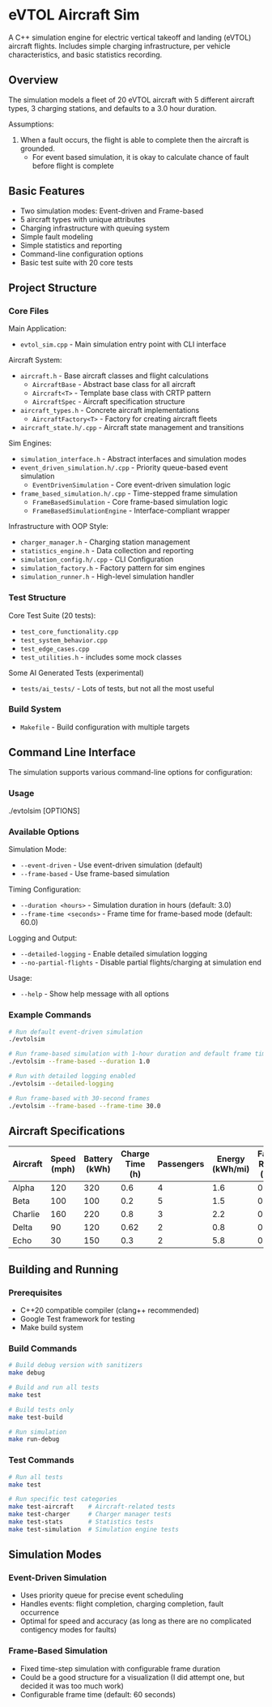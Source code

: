 # eVTOL Aircraft Sim

A C++ simulation engine for electric vertical takeoff and landing (eVTOL) aircraft flights.
Includes simple charging infrastructure, per vehicle characteristics, and basic statistics recording.

## Overview

The simulation models a fleet of 20 eVTOL aircraft with 5 different aircraft types, 3 charging stations, and defaults to a 3.0 hour duration.

Assumptions: 
1. When a fault occurs, the flight is able to complete then the aircraft is grounded.
   - For event based simulation, it is okay to calculate chance of fault before flight is complete

## Basic Features
- Two simulation modes: Event-driven and Frame-based
- 5 aircraft types with unique attributes
- Charging infrastructure with queuing system
- Simple fault modeling
- Simple statistics and reporting
- Command-line configuration options
- Basic test suite with 20 core tests

## Project Structure

### Core Files

Main Application:
- `evtol_sim.cpp` - Main simulation entry point with CLI interface

Aircraft System:
- `aircraft.h` - Base aircraft classes and flight calculations
  - `AircraftBase` - Abstract base class for all aircraft
  - `Aircraft<T>` - Template base class with CRTP pattern
  - `AircraftSpec` - Aircraft specification structure
- `aircraft_types.h` - Concrete aircraft implementations
  - `AircraftFactory<T>` - Factory for creating aircraft fleets
- `aircraft_state.h/.cpp` - Aircraft state management and transitions

Sim Engines:
- `simulation_interface.h` - Abstract interfaces and simulation modes
- `event_driven_simulation.h/.cpp` - Priority queue-based event simulation
  - `EventDrivenSimulation` - Core event-driven simulation logic
- `frame_based_simulation.h/.cpp` - Time-stepped frame simulation
  - `FrameBasedSimulation` - Core frame-based simulation logic
  - `FrameBasedSimulationEngine` - Interface-compliant wrapper

Infrastructure with OOP Style:
- `charger_manager.h` - Charging station management
- `statistics_engine.h` - Data collection and reporting
- `simulation_config.h/.cpp` - CLI Configuration
- `simulation_factory.h` - Factory pattern for sim engines
- `simulation_runner.h` - High-level simulation handler

### Test Structure

Core Test Suite (20 tests):
- `test_core_functionality.cpp`
- `test_system_behavior.cpp`
- `test_edge_cases.cpp`
- `test_utilities.h` - includes some mock classes

Some AI Generated Tests (experimental)
- `tests/ai_tests/` - Lots of tests, but not all the most useful

### Build System

- `Makefile` - Build configuration with multiple targets

## Command Line Interface

The simulation supports various command-line options for configuration:

### Usage
./evtolsim [OPTIONS]

### Available Options

Simulation Mode:
- `--event-driven` - Use event-driven simulation (default)
- `--frame-based` - Use frame-based simulation

Timing Configuration:
- `--duration <hours>` - Simulation duration in hours (default: 3.0)
- `--frame-time <seconds>` - Frame time for frame-based mode (default: 60.0)

Logging and Output:
- `--detailed-logging` - Enable detailed simulation logging
- `--no-partial-flights` - Disable partial flights/charging at simulation end

Usage:
- `--help` - Show help message with all options

### Example Commands

```bash
# Run default event-driven simulation
./evtolsim

# Run frame-based simulation with 1-hour duration and default frame time of 60 seconds
./evtolsim --frame-based --duration 1.0

# Run with detailed logging enabled
./evtolsim --detailed-logging

# Run frame-based with 30-second frames
./evtolsim --frame-based --frame-time 30.0
```

## Aircraft Specifications

| Aircraft | Speed (mph) | Battery (kWh) | Charge Time (h) | Passengers | Energy (kWh/mi) | Fault Rate (/h) |
|----------|-------------|---------------|-----------------|------------|-----------------|-----------------|
| Alpha    | 120         | 320           | 0.6             | 4          | 1.6             | 0.25            |
| Beta     | 100         | 100           | 0.2             | 5          | 1.5             | 0.10            |
| Charlie  | 160         | 220           | 0.8             | 3          | 2.2             | 0.05            |
| Delta    | 90          | 120           | 0.62            | 2          | 0.8             | 0.22            |
| Echo     | 30          | 150           | 0.3             | 2          | 5.8             | 0.61            |

## Building and Running

### Prerequisites
- C++20 compatible compiler (clang++ recommended)
- Google Test framework for testing
- Make build system

### Build Commands

```bash
# Build debug version with sanitizers
make debug

# Build and run all tests
make test

# Build tests only
make test-build

# Run simulation
make run-debug
```

### Test Commands

```bash
# Run all tests
make test

# Run specific test categories
make test-aircraft    # Aircraft-related tests
make test-charger     # Charger manager tests
make test-stats       # Statistics tests
make test-simulation  # Simulation engine tests
```

## Simulation Modes

### Event-Driven Simulation
- Uses priority queue for precise event scheduling
- Handles events: flight completion, charging completion, fault occurrence
- Optimal for speed and accuracy (as long as there are no complicated contigency modes for faults)

### Frame-Based Simulation
- Fixed time-step simulation with configurable frame duration
- Could be a good structure for a visualization (I did attempt one, but decided it was too much work)
- Configurable frame time (default: 60 seconds)